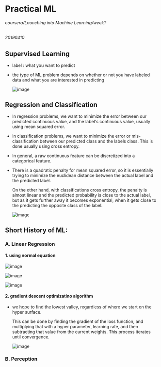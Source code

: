 # Practical ML

###### coursera/Launching into Machine Learning/week1

###### 20190410



## Supervised Learning

- label : what you want to predict

- the type of ML problem depends on whether or not you have labeled data and what you are interested in predicting

  ![image](https://user-images.githubusercontent.com/45819975/55881781-47fad900-5bde-11e9-8caa-3006312643d2.png)



## Regression and Classification

- In regression problems, we want to minimize the error between our predicted continuous value, and the label's continuous value, usually using mean squared error. 

- In classification problems, we want to minimize the error or mis-classification between our predicted class and the labels class. This is done usually using cross entropy. 

- In general, a raw continuous feature can be discretized into a categorical feature.

- There is a quadratic penalty for mean squared error, so it is essentially trying to minimize the euclidean distance between the actual label and the predicted label. 

  On the other hand, with classifications cross entropy, the penalty is almost linear and the predicted probability is close to the actual label, but as it gets further away it becomes exponential, when it gets close to the predicting the opposite class of the label. 

  ![image](https://user-images.githubusercontent.com/45819975/55884018-4a5f3200-5be2-11e9-9240-f386ac8d19ee.png)



## Short History of ML: 

### A. Linear Regression

#### 1. using normal equation

![image](https://user-images.githubusercontent.com/45819975/55884506-20f2d600-5be3-11e9-9fcd-1dad3e5c54fb.png)

![image](https://user-images.githubusercontent.com/45819975/55884542-3831c380-5be3-11e9-914f-49ee857e8172.png)

![image](https://user-images.githubusercontent.com/45819975/55884719-7fb84f80-5be3-11e9-801f-9558dbcf713b.png)



#### 2. gradient descent optimizatino algorithm

- we hope to find the lowest valley, regardless of where we start on the hyper surface. 

  This can be done by finding the gradient of the loss function, and multiplying that with a hyper parameter, learning rate, and then subtracting that value from the current weights. This process iterates until convergence. 

  ![image](https://user-images.githubusercontent.com/45819975/55885200-7976a300-5be4-11e9-9fe0-31030aa34d24.png)



### B. Perception